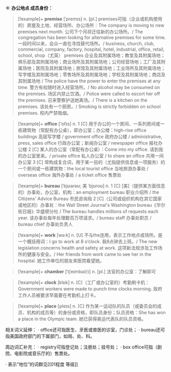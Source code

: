 ☀ <span class="category">**办公地点 成员身份：**</span>
>[!example]+ <span class="vocabulary">**premise**</span> [ˈpremɪs]
> <span class="definition">n. [pl.] premises可指（企业或机构使用的）房屋及土地、经营场所、办公场所：</span>The company is moving to new premises next month. 公司下个月将迁往新的办公场所。/ The congregation has been looking for alternative premises for some time. 一段时间以来，会众一直在寻找替代场所。/ business, church, club, commercial, company, factory, hospital, hotel, industrial, office, retail, school, shop（尤英） premises 企业及其附属场地；教堂及其附属场地；俱乐部及其附属场地；商业场所及其附属场地；公司经营场地；工厂及其附属场地；医院及其附属场地；旅馆及其附属场地；工业场所及其附属场地；写字楼及其附属场地；零售场所及其附属场地；学校及其附属场地；商店及其附属场地 / The police have the power to enter the premises at any time. 警方有权随时进入经营场所。/ No alcohol may be consumed on the premises. 场区内禁止饮酒。/ Police were called to escort her off the premises. 召来警察护送她离场。/ There is a kitchen on the premises. 该处有一个厨房。/ Smoking is strictly forbidden on school premises. 校内严禁吸烟。

>[!example]+ <span class="vocabulary">**office**</span> ['ɒfɪs] 
> <span class="definition">n. 1 [C] 用于办公的一个房间、一系列房间或一栋建筑物（常配有办公桌），即办公室；办公楼：</span>high-rise office buildings 高层写字楼 / government office 政府办公楼 / administrative, press, sales office 行政办公室；新闻办公室 / newspaper office 报社办公楼 <span class="definition">2 [C] 某人的办公室（常配有办公桌）：</span>Come into my office. 请到我的办公室里来。/ private office 私人办公室 / to share an office 共用一间办公室 <span class="definition">3 [C] 常构成复合词，用于某一目的（尤指提供信息或一项服务）的一个房间或一栋建筑物：</span>the local tourist office 当地旅游办事处 / overseas office 海外办事处 / a ticket office 售票处
           
>[!example]+ <span class="vocabulary">**bureau**</span> [ˈbjʊərəʊ; 美 ˈbjʊroʊ]
> <span class="definition">n. 1 [C] [美]（提供某方面信息的）办事处，办公室，机构：</span>an employment bureau 职业介绍所 / the Citizens' Advice Bureau 市民咨询局 <span class="definition">2 [C]（公司或组织机构在其它国家或地区的）办事处：</span>the Wall Street Journal's Washington bureau《华尔街日报》华盛顿分社 / The bureau handles millions of requests each year. 该办事处每年处理数百万项请求。/ bureau staff 办事处职员 / bureau chief 办事处负责人

>[!example]+ <span class="vocabulary">**work**</span> [wə:k] 
> <span class="definition">n. [U] 不与the连用，表示工作地点或场所。是一个概括用词：</span>I go to work at 8 o’clock. 我8点钟去上班。/ The new legislation concerns health and safety at work. 这项新法规涉及工作场所的健康与安全。/ Her friends from work came to see her in the hospital. 她工作单位的朋友来医院看望她。
           
>[!example]+ <span class="vocabulary">**chamber**</span> [ˈtʃeɪmbə(r)]
> <span class="definition">n. [pl.] 法官的办公室：</span>了解即可

>[!example]+ <span class="vocabulary">**clock**</span> [klɒk] 
> <span class="definition">n. [C]（工厂或办公室的）考勤刷卡机：</span>Government workers were made to punch time clocks morning. 政府工作人员被要求早晨要在考勤机上打卡。

>[!example]+ <span class="vocabulary">**place**</span> [pleɪs] 
> <span class="definition">n. [C] 作为某一运动队的队员（或委员会的成员、机构的成员等）的身份或资格，即队员身份；队员资格：</span>She has won a place in the Olympic team. 她已获得奥运代表队的队员资格。

相关词义延伸：
· office还可指医生、牙医或兽医的诊室，门诊处；
· bureau还可指美国政府部门的下属部门，如局、处、科。

周边词汇补充：
· registry可指登记处；注册处；挂号处；
· box office可指（剧院、电影院或音乐厅的）售票处。

· 表示“地位”的词群见[[01程度 等级]]
